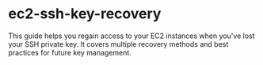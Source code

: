 # ec2-ssh-key-recovery
This guide helps you regain access to your EC2 instances when you've lost your SSH private key. It covers multiple recovery methods and best practices for future key management.
